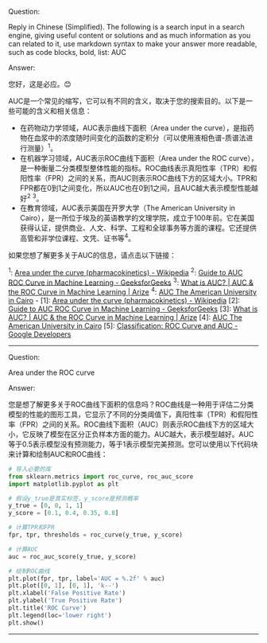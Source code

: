 Question:

Reply in Chinese (Simplified).
The following is a search input in a search engine, giving useful content or solutions and as much information as you can related to it, use markdown syntax to make your answer more readable, such as code blocks, bold, list:
AUC

Answer:

您好，这是必应。😊

AUC是一个常见的缩写，它可以有不同的含义，取决于您的搜索目的。以下是一些可能的含义和相关信息：

- 在药物动力学领域，AUC表示曲线下面积（Area under the curve），是指药物在血浆中的浓度随时间变化的函数的定积分（可以使用液相色谱-质谱法进行测量）<sup>1</sup>。
- 在机器学习领域，AUC表示ROC曲线下面积（Area under the ROC curve），是一种衡量二分类模型整体性能的指标。ROC曲线表示真阳性率（TPR）和假阳性率（FPR）之间的关系，而AUC则表示ROC曲线下方的区域大小。TPR和FPR都在0到1之间变化，所以AUC也在0到1之间，且AUC越大表示模型性能越好<sup>2</sup> <sup>3</sup>。
- 在教育领域，AUC表示美国在开罗大学（The American University in Cairo），是一所位于埃及的英语教学的文理学院，成立于100年前。它在美国获得认证，提供商业、人文、科学、工程和全球事务等方面的课程。它还提供高管和非学位课程、文凭、证书等<sup>4</sup>。

如果您想了解更多关于AUC的信息，请点击以下链接：

<sup>1</sup>: [Area under the curve (pharmacokinetics) - Wikipedia](https://en.wikipedia.org/wiki/Area_under_the_curve_%28pharmacokinetics%29)
<sup>2</sup>: [Guide to AUC ROC Curve in Machine Learning - GeeksforGeeks](https://www.geeksforgeeks.org/auc-roc-curve/)
<sup>3</sup>: [What is AUC? | AUC & the ROC Curve in Machine Learning | Arize](https://arize.com/blog/what-is-auc/)
<sup>4</sup>: [AUC The American University in Cairo](https://www.aucegypt.edu/)
\-
\[1]: [Area under the curve (pharmacokinetics) - Wikipedia](https://en.wikipedia.org/wiki/Area_under_the_curve_%28pharmacokinetics%29)
\[2]: [Guide to AUC ROC Curve in Machine Learning - GeeksforGeeks](https://www.geeksforgeeks.org/auc-roc-curve/)
\[3]: [What is AUC? | AUC & the ROC Curve in Machine Learning | Arize](https://arize.com/blog/what-is-auc/)
\[4]: [AUC The American University in Cairo](https://www.aucegypt.edu/)
\[5]: [Classification: ROC Curve and AUC - Google Developers](https://developers.google.com/machine-learning/crash-course/classification/roc-and-auc)

<hr/>

Question:

Area under the ROC curve

Answer:

您是想了解更多关于ROC曲线下面积的信息吗？ROC曲线是一种用于评估二分类模型的性能的图形工具，它显示了不同的分类阈值下，真阳性率（TPR）和假阳性率（FPR）之间的关系。ROC曲线下面积（AUC）则表示ROC曲线下方的区域大小，它反映了模型在区分正负样本方面的能力。AUC越大，表示模型越好。AUC等于0.5表示模型没有预测能力，等于1表示模型完美预测。您可以使用以下代码块来计算和绘制AUC和ROC曲线：

```python
# 导入必要的库
from sklearn.metrics import roc_curve, roc_auc_score
import matplotlib.pyplot as plt

# 假设y_true是真实标签，y_score是预测概率
y_true = [0, 0, 1, 1]
y_score = [0.1, 0.4, 0.35, 0.8]

# 计算TPR和FPR
fpr, tpr, thresholds = roc_curve(y_true, y_score)

# 计算AUC
auc = roc_auc_score(y_true, y_score)

# 绘制ROC曲线
plt.plot(fpr, tpr, label='AUC = %.2f' % auc)
plt.plot([0, 1], [0, 1], 'k--')
plt.xlabel('False Positive Rate')
plt.ylabel('True Positive Rate')
plt.title('ROC Curve')
plt.legend(loc='lower right')
plt.show()
```

<hr/>

